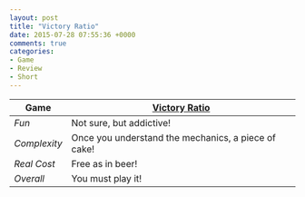 ```yaml
---
layout: post
title: "Victory Ratio"
date: 2015-07-28 07:55:36 +0000
comments: true
categories:
- Game
- Review
- Short
---
```

Game | [Victory Ratio](http://www.product-pro.jp/axes/axes_workpage.html)
--- | ---
*Fun* | Not sure, but addictive!
*Complexity* | Once you understand the mechanics, a piece of cake!
*Real Cost* | Free as in beer!
*Overall* | You must play it!
